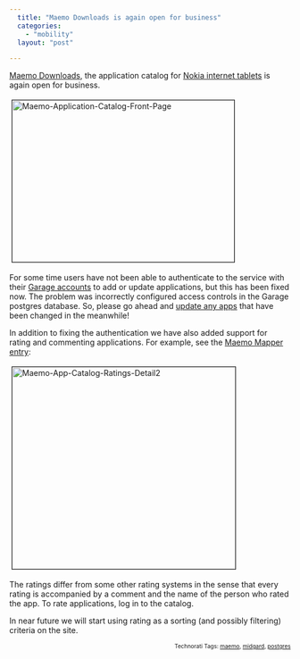 ```yaml
---
  title: "Maemo Downloads is again open for business"
  categories: 
    - "mobility"
  layout: "post"

---
```

<a href="http://downloads.maemo.org/">Maemo Downloads</a>, the application catalog for <a href="http://europe.nokia.com/phones/n800">Nokia internet tablets</a> is again open for business. 

<img src="http://bergie.iki.fi/midcom-serveattachmentguid-3c3a1afcec0d11db9b03872c6a7eedc4edc4/maemo-application-catalog-front-page.jpg" height="290" width="398" border="1" hspace="4" vspace="4" alt="Maemo-Application-Catalog-Front-Page" />

For some time users have not been able to authenticate to the service with their <a href="https://garage.maemo.org/">Garage accounts</a> to add or update applications, but this has been fixed now. The problem was incorrectly configured access controls in the Garage postgres database. So, please go ahead and <a href="http://test.maemo.org/support/application-catalog/developer-manual.html" title="Application catalog usage instructions">update any apps</a> that have been changed in the meanwhile!

In addition to fixing the authentication we have also added support for rating and commenting applications. For example, see the <a href="http://downloads.maemo.org/product/maemo-mapper/">Maemo Mapper entry</a>:

<img src="http://bergie.iki.fi/midcom-serveattachmentguid-38e48ea0ec0d11db917bd9ad605c66936693/maemo-app-catalog-ratings-detail2.jpg" height="362" width="400" border="1" hspace="4" vspace="4" alt="Maemo-App-Catalog-Ratings-Detail2" /><span style="font-size:0pt;">

</span>The ratings differ from some other rating systems in the sense that every rating is accompanied by a comment and the name of the person who rated the app. To rate applications, log in to the catalog.

In near future we will start using rating as a sorting (and possibly filtering) criteria on the site.

<!-- technorati tags start --><p style="text-align:right;font-size:10px;">Technorati Tags: <a href="http://www.technorati.com/tag/maemo" rel="tag">maemo</a>, <a href="http://www.technorati.com/tag/midgard" rel="tag">midgard</a>, <a href="http://www.technorati.com/tag/postgres" rel="tag">postgres</a></p><!-- technorati tags end -->